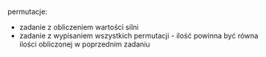 permutacje:
- zadanie z obliczeniem wartości silni
- zadanie z wypisaniem wszystkich permutacji - ilość powinna być równa ilości obliczonej w poprzednim zadaniu